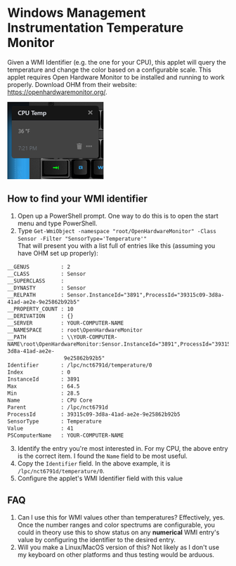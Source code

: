 # Windows Management Instrumentation Temperature Monitor

Given a WMI Identifier (e.g. the one for your CPU), this applet will query the temperature and change the color based on a configurable scale.  This applet requires Open Hardware Monitor to be installed and running to work properly.  Download OHM from their website: https://openhardwaremonitor.org/.

![WMI Temperature Monitor for CPU](assets/image.png "WMI Temperature Monitor for CPU")

## How to find your WMI identifier
1. Open up a PowerShell prompt.  One way to do this is to open the start menu and type PowerShell.
2. Type `Get-WmiObject -namespace "root/OpenHardwareMonitor" -Class Sensor -Filter "SensorType='Temperature'"`  
  That will present you with a list full of entries like this (assuming you have OHM set up properly):
  ```
  __GENUS          : 2
  __CLASS          : Sensor
  __SUPERCLASS     :
  __DYNASTY        : Sensor
  __RELPATH        : Sensor.InstanceId="3891",ProcessId="39315c09-3d8a-41ad-ae2e-9e25862b92b5"
  __PROPERTY_COUNT : 10
  __DERIVATION     : {}
  __SERVER         : YOUR-COMPUTER-NAME
  __NAMESPACE      : root\OpenHardwareMonitor
  __PATH           : \\YOUR-COMPUTER-NAME\root\OpenHardwareMonitor:Sensor.InstanceId="3891",ProcessId="39315c09-3d8a-41ad-ae2e-
                    9e25862b92b5"
  Identifier       : /lpc/nct6791d/temperature/0
  Index            : 0
  InstanceId       : 3891
  Max              : 64.5
  Min              : 28.5
  Name             : CPU Core
  Parent           : /lpc/nct6791d
  ProcessId        : 39315c09-3d8a-41ad-ae2e-9e25862b92b5
  SensorType       : Temperature
  Value            : 41
  PSComputerName   : YOUR-COMPUTER-NAME
  ```
3. Identify the entry you're most interested in.  For my CPU, the above entry is the correct item.  I found the `Name` field to be most useful.
4. Copy the `Identifier` field.  In the above example, it is `/lpc/nct6791d/temperature/0`.
5. Configure the applet's WMI Identifier field with this value


## FAQ
1. Can I use this for WMI values other than temperatures?
Effectively, yes.  Once the number ranges and color spectrums are configurable, you could in theory use this to show status on any **numerical** WMI entry's value by configuring the identifier to the desired entry.
1. Will you make a Linux/MacOS version of this?
Not likely as I don't use my keyboard on other platforms and thus testing would be arduous.